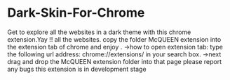 # Dark-Skin-For-Chrome
Get to explore all the websites in a dark theme with this chrome extension.Yay !! all the websites.
copy the folder McQUEEN extension into the extension tab of chrome and enjoy .
->how to open extension tab: type the following url address: chrome://extensions/ in your search box.
->next drag and drop the McQUEEN extension folder into that page
please report any bugs this extension is in development stage
